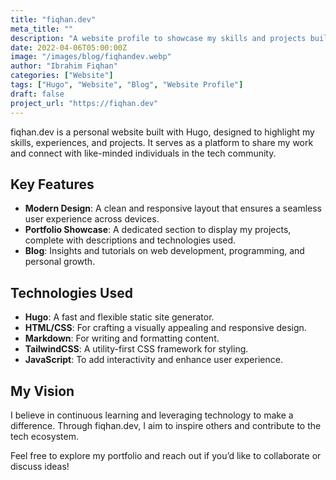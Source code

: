 ```yaml
---
title: "fiqhan.dev"
meta_title: ""
description: "A website profile to showcase my skills and projects builds with Hugo"
date: 2022-04-06T05:00:00Z
image: "/images/blog/fiqhandev.webp"
author: "Ibrahim Fiqhan"
categories: ["Website"]
tags: ["Hugo", "Website", "Blog", "Website Profile"]
draft: false
project_url: "https://fiqhan.dev"
---
```


fiqhan.dev is a personal website built with Hugo, designed to highlight my skills, experiences, and projects. It serves as a platform to share my work and connect with like-minded individuals in the tech community.

## Key Features

- **Modern Design**: A clean and responsive layout that ensures a seamless user experience across devices.
- **Portfolio Showcase**: A dedicated section to display my projects, complete with descriptions and technologies used.
- **Blog**: Insights and tutorials on web development, programming, and personal growth.

## Technologies Used

- **Hugo**: A fast and flexible static site generator.
- **HTML/CSS**: For crafting a visually appealing and responsive design.
- **Markdown**: For writing and formatting content.
- **TailwindCSS**: A utility-first CSS framework for styling.
- **JavaScript**: To add interactivity and enhance user experience.

## My Vision

I believe in continuous learning and leveraging technology to make a difference. Through fiqhan.dev, I aim to inspire others and contribute to the tech ecosystem.

Feel free to explore my portfolio and reach out if you’d like to collaborate or discuss ideas!
